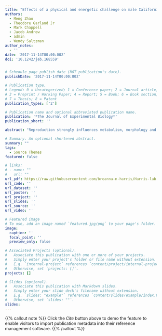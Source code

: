 ```yaml
---
title: "Effects of a physical and energetic challenge on male California mice (Peromyscus californicus): modulation by reproductive condition"
authors:
  - Meng Zhao
  - Theodore Garland Jr
  - Mark Chappell
  - Jacob Andrew
  - admin
  - Wendy Saltzman
author_notes:
  - ''
date: '2017-11-14T00:00:00Z'
doi: '10.1242/jeb.168559'


# Schedule page publish date (NOT publication's date).
publishDate: '2017-11-14T00:00:00Z'

# Publication type.
# Legend: 0 = Uncategorized; 1 = Conference paper; 2 = Journal article;
# 3 = Preprint / Working Paper; 4 = Report; 5 = Book; 6 = Book section;
# 7 = Thesis; 8 = Patent
publication_types: ['2']

# Publication name and optional abbreviated publication name.
publication: '*The Journal of Experimental Biology*'
publication_short: ''

abstract: "Reproduction strongly influences metabolism, morphology and behavior in female mammals. In species in which males provide parental care, reproduction might have similar effects on fathers. We examined effects of an environmental challenge on metabolically important physiological, morphological and behavioral measures, and determined whether these effects differed between reproductive and non-reproductive males in the biparental California mouse (Peromyscus californicus). Males were paired with an ovary-intact female, an ovariectomized female treated with estrogen and progesterone to induce estrus, or an untreated ovariectomized female. Within each group, half of the animals were housed under standard laboratory conditions and half in cages requiring them to climb wire towers to obtain food and water; these latter animals were also fasted for 24 h every third day. We predicted that few differences would be observed between fathers and non-reproductive males under standard conditions, but that fathers would be in poorer condition than non-reproductive males under challenging conditions. Body and fat mass showed a housing condition×reproductive group interaction: the challenge condition increased body and fat mass in both groups of non-reproductive males, but breeding males were unaffected. Males housed under the physical and energetic challenge had higher blood lipid content, lower maximal aerobic capacity and related traits (hematocrit and relative triceps surae mass), increased pain sensitivity and increased number of fecal boli excreted during tail-suspension tests (a measure of anxiety), compared with controls. Thus, our physical and energetic challenge paradigm altered metabolism, morphology and behavior, but these effects were largely unaffected by reproductive condition."

# Summary. An optional shortened abstract.
summary: ""
tags:
  - Source Themes
featured: false

# links:
# - name: ""
#   url: ""
url_pdf: https://raw.githubusercontent.com/breanna-n-harris/Harris-lab-website/8528819dd8937e8eefb1c08527f415cd570760c2/content/publication/Zhao_etal_JEB_2018_Preprint/Zhao_etal_JEB_2018_Preprint.pdf
url_code: ''
url_dataset: ''
url_poster: ''
url_project: ''
url_slides: ''
url_source: ''
url_video: ''

# Featured image
# To use, add an image named `featured.jpg/png` to your page's folder.
image:
  caption: ''
  focal_point: ''
  preview_only: false

# Associated Projects (optional).
#   Associate this publication with one or more of your projects.
#   Simply enter your project's folder or file name without extension.
#   E.g. `internal-project` references `content/project/internal-project/index.md`.
#   Otherwise, set `projects: []`.
projects: []

# Slides (optional).
#   Associate this publication with Markdown slides.
#   Simply enter your slide deck's filename without extension.
#   E.g. `slides: "example"` references `content/slides/example/index.md`.
#   Otherwise, set `slides: ""`.
slides:
---
```


{{% callout note %}}
Click the _Cite_ button above to demo the feature to enable visitors to import publication metadata into their reference management software.
{{% /callout %}}
